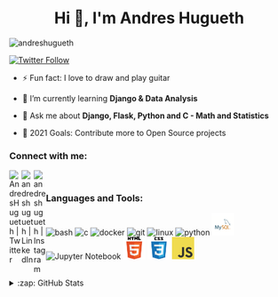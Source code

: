 <h1 align="center">Hi 👋, I'm Andres Hugueth</h1>

<p align="left"> <img src="https://komarev.com/ghpvc/?username=andreshugueth" alt="andreshugueth" /> </p>

[![Twitter Follow](https://img.shields.io/twitter/follow/AndresHugueth?color=1DA1F2&logo=twitter&style=for-the-badge)](https://twitter.com/AndresHugueth)

- ⚡ Fun fact: I love to draw and play guitar

- 🌱 I’m currently learning **Django & Data Analysis**

- 💬 Ask me about **Django, Flask, Python and C - Math and Statistics**

- 🥅 2021 Goals: Contribute more to Open Source projects


### Connect with me:

[<img align="left" alt="AndresHugueth | Twitter" width="22px" src="https://cdn.jsdelivr.net/npm/simple-icons@v3/icons/twitter.svg" />](https://twitter.com/AndresHugueth)
[<img align="left" alt="andreshugueth | LinkedIn" width="22px" src="https://cdn.jsdelivr.net/npm/simple-icons@v3/icons/linkedin.svg" />](https://www.linkedin.com/in/andreshugueth/)
[<img align="left" alt="andreshugueth | Instagram" width="22px" src="https://cdn.jsdelivr.net/npm/simple-icons@v3/icons/instagram.svg" />](https://www.instagram.com/andreshugueth/)

<br />

### Languages and Tools:

<p align="left"><img src="https://www.vectorlogo.zone/logos/gnu_bash/gnu_bash-icon.svg" alt="bash" width="40" height="40"/> <img src="https://devicons.github.io/devicon/devicon.git/icons/c/c-original.svg" alt="c" width="40" height="40"/> <img src="https://devicons.github.io/devicon/devicon.git/icons/docker/docker-original-wordmark.svg" alt="docker" width="40" height="40"/> <img src="https://www.vectorlogo.zone/logos/git-scm/git-scm-icon.svg" alt="git" width="40" height="40"/> <img src="https://devicons.github.io/devicon/devicon.git/icons/linux/linux-original.svg" alt="linux" width="40" height="40"/> <img src="https://devicons.github.io/devicon/devicon.git/icons/python/python-original.svg" alt="python" width="40" height="40"/> <img alt="MySQL" width="40" height="40" src="https://raw.githubusercontent.com/github/explore/80688e429a7d4ef2fca1e82350fe8e3517d3494d/topics/mysql/mysql.png" /> <img alt="Jupyter Notebook" width="40" height="40" src="https://upload.wikimedia.org/wikipedia/commons/thumb/3/38/Jupyter_logo.svg/1200px-Jupyter_logo.svg.png" /> <img alt="HTML5" width="40" height="40" src="https://raw.githubusercontent.com/github/explore/80688e429a7d4ef2fca1e82350fe8e3517d3494d/topics/html/html.png" /> <img alt="CSS3" width="40" height="40" src="https://raw.githubusercontent.com/github/explore/80688e429a7d4ef2fca1e82350fe8e3517d3494d/topics/css/css.png" /> <img alt="JavaScript" width="40" height="40" src="https://raw.githubusercontent.com/github/explore/80688e429a7d4ef2fca1e82350fe8e3517d3494d/topics/javascript/javascript.png" /> </p>

<br />

<details>
  <summary>:zap: GitHub Stats</summary>

  <img align="left" alt="andreshugueth's GitHub Stats" src="https://github-readme-stats.vercel.app/api?username=andreshugueth&show_icons=true&hide_border=true" />

  <img src="https://jf-gh-stats.vercel.app/api/top-langs/?username=andreshugueth&layout=compact&hide=java&title_color=3867D6&icon_color=3867D6" alt="GitHub Top Languages" align="top"/>

</details>
